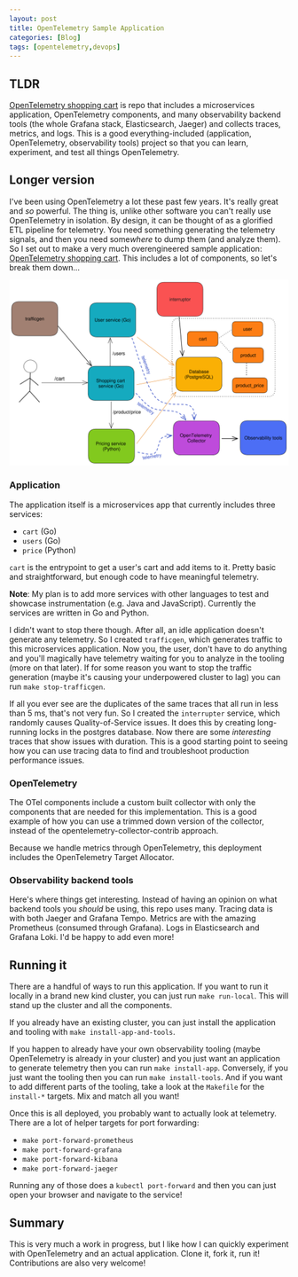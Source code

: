 ```yaml
---
layout: post
title: OpenTelemetry Sample Application
categories: [Blog]
tags: [opentelemetry,devops]
---
```


## TLDR

[OpenTelemetry shopping cart](https://github.com/trstringer/otel-shopping-cart) is repo that includes a microservices application, OpenTelemetry components, and many observability backend tools (the whole Grafana stack, Elasticsearch, Jaeger) and collects traces, metrics, and logs. This is a good everything-included (application, OpenTelemetry, observability tools) project so that you can learn, experiment, and test all things OpenTelemetry.

## Longer version

I've been using OpenTelemetry a lot these past few years. It's really great and *so* powerful. The thing is, unlike other software you can't really use OpenTelemetry in isolation. By design, it can be thought of as a glorified ETL pipeline for telemetry. You need something generating the telemetry signals, and then you need some*where* to dump them (and analyze them). So I set out to make a very much overengineered sample application: [OpenTelemetry shopping cart](https://github.com/trstringer/otel-shopping-cart). This includes a lot of components, so let's break them down...

![Design](../images/otel-shopping-cart-design.png)

### Application

The application itself is a microservices app that currently includes three services:

* `cart` (Go)
* `users` (Go)
* `price` (Python)

`cart` is the entrypoint to get a user's cart and add items to it. Pretty basic and straightforward, but enough code to have meaningful telemetry.

**Note**: My plan is to add more services with other languages to test and showcase instrumentation (e.g. Java and JavaScript). Currently the services are written in Go and Python.

I didn't want to stop there though. After all, an idle application doesn't generate any telemetry. So I created `trafficgen`, which generates traffic to this microservices application. Now you, the user, don't have to do anything and you'll magically have telemetry waiting for you to analyze in the tooling (more on that later). If for some reason you want to stop the traffic generation (maybe it's causing your underpowered cluster to lag) you can run `make stop-trafficgen`.

If all you ever see are the duplicates of the same traces that all run in less than 5 ms, that's not very fun. So I created the `interrupter` service, which randomly causes Quality-of-Service issues. It does this by creating long-running locks in the postgres database. Now there are some *interesting* traces that show issues with duration. This is a good starting point to seeing how you can use tracing data to find and troubleshoot production performance issues.

### OpenTelemetry

The OTel components include a custom built collector with only the components that are needed for this implementation. This is a good example of how you can use a trimmed down version of the collector, instead of the opentelemetry-collector-contrib approach.

Because we handle metrics through OpenTelemetry, this deployment includes the OpenTelemetry Target Allocator.

### Observability backend tools

Here's where things get interesting. Instead of having an opinion on what backend tools you *should* be using, this repo uses many. Tracing data is with both Jaeger and Grafana Tempo. Metrics are with the amazing Prometheus (consumed through Grafana). Logs in Elasticsearch and Grafana Loki. I'd be happy to add even more!

## Running it

There are a handful of ways to run this application. If you want to run it locally in a brand new kind cluster, you can just run `make run-local`. This will stand up the cluster and all the components.

If you already have an existing cluster, you can just install the application and tooling with `make install-app-and-tools`.

If you happen to already have your own observability tooling (maybe OpenTelemetry is already in your cluster) and you just want an application to generate telemetry then you can run `make install-app`. Conversely, if you just want the tooling then you can run `make install-tools`. And if you want to add different parts of the tooling, take a look at the `Makefile` for the `install-*` targets. Mix and match all you want!

Once this is all deployed, you probably want to actually look at telemetry. There are a lot of helper targets for port forwarding:

* `make port-forward-prometheus`
* `make port-forward-grafana`
* `make port-forward-kibana`
* `make port-forward-jaeger`

Running any of those does a `kubectl port-forward` and then you can just open your browser and navigate to the service!

## Summary

This is very much a work in progress, but I like how I can quickly experiment with OpenTelemetry and an actual application. Clone it, fork it, run it! Contributions are also very welcome!
